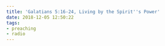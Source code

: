 ```yaml
---
title: 'Galatians 5:16-24, Living by the Spirit''s Power'
date: 2018-12-05 12:50:22
tags:
- preaching
- radio
---
```


